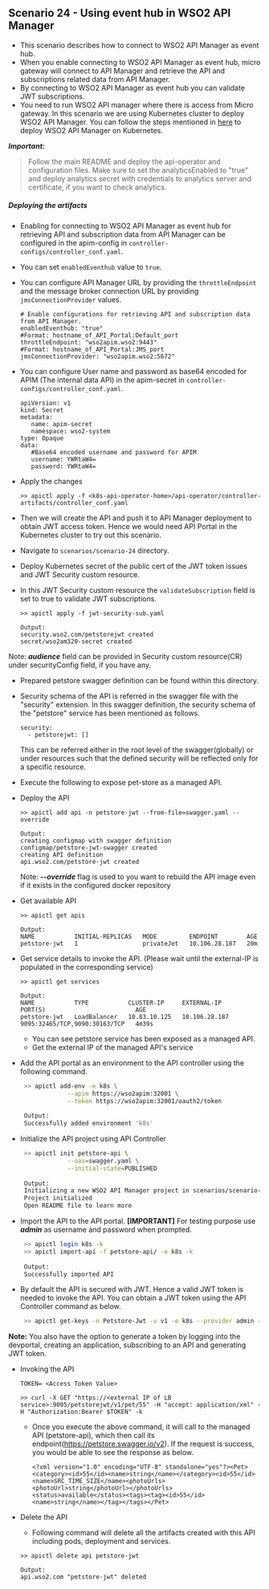 ## Scenario 24 - Using event hub in WSO2 API Manager
- This scenario describes how to connect to WSO2 API Manager as event hub.
- When you enable connecting to WSO2 API Manager as event hub, micro gateway will connect to API Manager and retrieve the
API and subscriptions related data from API Manager.
- By connecting to WSO2 API Manager as event hub you can validate JWT subscriptions.
- You need to run WSO2 API manager where there is access from Micro gateway. In this scenario we are using 
Kubernetes cluster to deploy WSO2 API Manager. You can follow the steps mentioned in [here](https://github.com/wso2/K8s-api-operator#step-4-install-the-api-portal-and-security-token-service) to deploy
WSO2 API Manager on Kubernetes.

 ***Important:***
> Follow the main README and deploy the api-operator and configuration files. Make sure to set the analyticsEnabled to "true" and deploy analytics secret with credentials to analytics server and certificate, if you want to check analytics.
  
 ##### Deploying the artifacts
 
- Enabling for connecting to WSO2 API Manager as event hub for retrieving API and subscription data from API Manager
can be configured in the apim-config in `controller-configs/controller_conf.yaml`.
- You can set `enabledEventhub` value to `true`. 
- You can configure API Manager URL by providing the `throttleEndpoint` and the message broker connection URL by providing
`jmsConnectionProvider` values.
     ```
     # Enable configurations for retrieving API and subscription data from API Manager.
     enabledEventhub: "true"
     #Format: hostname_of_API_Portal:Default_port
     throttleEndpoint: "wso2apim.wso2:9443"
     #Format: hostname_of_API_Portal:JMS_port
     jmsConnectionProvider: "wso2apim.wso2:5672"
     ```
- You can configure User name and password as base64 encoded for APIM (The internal data API) in the apim-secret in `controller-configs/controller_conf.yaml`.
     ```
     apiVersion: v1
     kind: Secret
     metadata:
        name: apim-secret
        namespace: wso2-system
     type: Opaque
     data:
        #Base64 encoded username and password for APIM
        username: YWRtaW4=
        password: YWRtaW4=
     ```
  
- Apply the changes
    ```$xslt
    >> apictl apply -f <k8s-api-operator-home>/api-operator/controller-artifacts/controller_conf.yaml
    ```
  
- Then we will create the API and push it to API Manager deployment to obtain JWT access token. Hence we would need API Portal in the Kubernetes cluster to try out this scenario.

- Navigate to `scenarios/scenario-24` directory.

- Deploy Kubernetes secret of the public cert of the JWT token issues and JWT Security custom resource.
- In this JWT Security custom resource the `validateSubscription` field is set to true to validate JWT subscriptions.
    ```$xslt
    >> apictl apply -f jwt-security-sub.yaml
    
    Output:
    security.wso2.com/petstorejwt created
    secret/wso2am320-secret created
    ```
Note: ***audience*** field can be provided in Security custom resource(CR) under securityConfig field, if you have any.

- Prepared petstore swagger definition can be found within this directory.

- Security schema of the API is referred in the swagger file with the "security" extension.
In this swagger definition, the security schema of the "petstore" service has been mentioned as follows.
    ```
    security:
      - petstorejwt: []
    ```
    This can be referred either in the root level of the swagger(globally) or under resources such that the defined security will be reflected only for a specific resource.
- Execute the following to expose pet-store as a managed API.

- Deploy the  API <br /> 
    ```
    >> apictl add api -n petstore-jwt --from-file=swagger.yaml --override
    
    Output:
    creating configmap with swagger definition
    configmap/petstore-jwt-swagger created
    creating API definition
    api.wso2.com/petstore-jwt created
    ```
    Note: ***--override*** flag is used to you want to rebuild the API image even if it exists in the configured docker repository
    
- Get available API <br /> 
    ```
    >> apictl get apis
    
    Output:
    NAME           INITIAL-REPLICAS   MODE         ENDPOINT        AGE
    petstore-jwt   1                  privateJet   10.106.28.187   20m

    ```

- Get service details to invoke the API. (Please wait until the external-IP is populated in the corresponding service)
    ```
    >> apictl get services
    
    Output:
    NAME           TYPE           CLUSTER-IP     EXTERNAL-IP     PORT(S)                         AGE
    petstore-jwt   LoadBalancer   10.83.10.125   10.106.28.187   9095:32465/TCP,9090:30163/TCP   4m39s
    ```
    - You can see petstore service has been exposed as a managed API.
    - Get the external IP of the managed API's service

- Add the API portal as an environment to the API controller using the following command.
     ```sh
      >> apictl add-env -e k8s \
                  --apim https://wso2apim:32001 \
                  --token https://wso2apim:32001/oauth2/token
      
      Output:
      Successfully added environment 'k8s'
     ```
  
- Initialize the API project using API Controller
     ```sh
      >> apictl init petstore-api \
                  --oas=swagger.yaml \
                  --initial-state=PUBLISHED
      
      Output:
      Initializing a new WSO2 API Manager project in scenarios/scenario-24/petstore-api
      Project initialized
      Open README file to learn more
     ```
  
- Import the API to the API portal. **[IMPORTANT]**
      For testing purpose use ***admin*** as username and password when prompted.
      </br>
     ```sh
      >> apictl login k8s -k
      >> apictl import-api -f petstore-api/ -e k8s -k
      
      Output:
      Successfully imported API
     ```
  
- By default the API is secured with JWT. Hence a valid JWT token is needed to invoke the API.
  You can obtain a JWT token using the API Controller command as below.
     ```sh
      >> apictl get-keys -n Petstore-Jwt -v v1 -e k8s --provider admin -k
  
**Note:** You also have the option to generate a token by logging into the devportal,
creating an application, subscribing to an API and generating JWT token. 

 
- Invoking the API <br />
    ```
    TOKEN= <Access Token Value>
    ```
   
    ```
    >> curl -X GET "https://<external IP of LB service>:9095/petstorejwt/v1/pet/55" -H "accept: application/xml" -H "Authorization:Bearer $TOKEN" -k
    ```
    - Once you execute the above command, it will call to the managed API (petstore-api), which then call its endpoint(https://petstore.swagger.io/v2). If the request is success, you would be able to see the response as below.
        ```
        <?xml version="1.0" encoding="UTF-8" standalone="yes"?><Pet><category><id>55</id><name>string</name></category><id>55</id><name>SRC_TIME_SIZE</name><photoUrls><photoUrl>string</photoUrl></photoUrls><status>available</status><tags><tag><id>55</id><name>string</name></tag></tags></Pet>
        ```
   

- Delete the  API <br /> 
    - Following command will delete all the artifacts created with this API including pods, deployment and services.
    ```
    >> apictl delete api petstore-jwt
    
    Output:
    api.wso2.com "petstore-jwt" deleted
    ```
